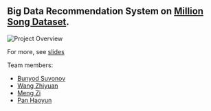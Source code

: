 ## Big Data Recommendation System on [Million Song Dataset](http://millionsongdataset.com).

![Project Overview](banner.png)

For more, see [slides](Find_Next_Hit.pdf)

Team members:
- [Bunyod Suvonov](https://github.com/Bunyod-Suvonov)
- [Wang Zhiyuan](https://github.com/zhiyuan-251)
- [Meng Zi](https://github.com/yjlog)
- [Pan Haoyun]()
